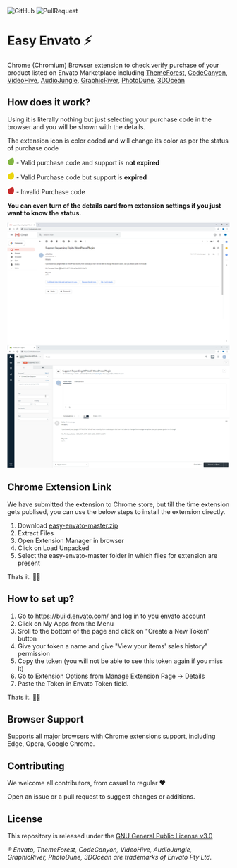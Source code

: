 ![GitHub](https://img.shields.io/github/license/UnitedOver/easy-envato)  ![PullRequest](https://img.shields.io/badge/PRs-welcome-brightgreen)
 # Easy Envato ⚡ 

Chrome (Chromium) Browser extension to check verify purchase of your product listed on Envato Marketplace including [ThemeForest](https://themeforest.net/ "ThemeForest"), [CodeCanyon](https://codecanyon.net/ "CodeCanyon"),  [VideoHive](https://videohive.net/ "VideoHive"),  [AudioJungle](https://audiojungle.net/ "AudioJungle"), [GraphicRiver](https://graphicriver.net/ "GraphicRiver"), [PhotoDune](https://photodune.net/ "PhotoDune"), [3DOcean](https://3docean.net/ "3DOcean")

## How does it work?

Using it is literally nothing but just selecting your purchase code in the browser and you will be shown with the details.

The extension icon is color coded and will change its color as per the status of purchase code

<img src="description-images/active.png" alt="green" width="16"> - Valid purchase code and support is **not expired**

<img src="description-images/expired.png" alt="yellow" width="16"> - Valid Purchase code but support is **expired**

<img src="description-images/invalid.png" alt="red" width="16"> - Invalid Purchase code


**You can even turn of the details card from extension settings if you just want to know the status.**

![Email](description-images/email.gif "Text selection")
![Ticket](description-images/ticket.gif "Text selection")

## Chrome Extension Link
We have submitted the extension to Chrome store, but till the time extension gets publised, you can use the below steps to install the extension directly.

1. Download [easy-envato-master.zip](https://github.com/UnitedOver/easy-envato/archive/master.zip "easy-envato-master.zip")
2. Extract Files
3. Open Extension Manager in browser
4. Click on Load Unpacked
5. Select the easy-envato-master folder in which files for extension are present

Thats it. 👏🏻

## How to set up?
1. Go to https://build.envato.com/ and log in to you envato account
2. Click on My Apps from the Menu
3. Sroll to the bottom of the page and click on "Create a New Token" button
4. Give your token a name and give "View your items' sales history" permission
5. Copy the token (you will not be able to see this token again if you miss it)
6. Go to Extension Options from Manage Extension Page -> Details
7. Paste the Token in Envato Token field.

Thats it. 👏🏻

## Browser Support
Supports all major browsers with Chrome extensions support, including Edge, Opera, Google Chrome.

## Contributing
We welcome all contributors, from casual to regular ❤

Open an issue or a pull request to suggest changes or additions.

## License
This repository is released under the [GNU General Public License v3.0](/LICENSE "GNU General Public License v3.0")

*&reg; Envato, ThemeForest, CodeCanyon, VideoHive, AudioJungle, GraphicRiver, PhotoDune, 3DOcean are trademarks of Envato Pty Ltd.*
